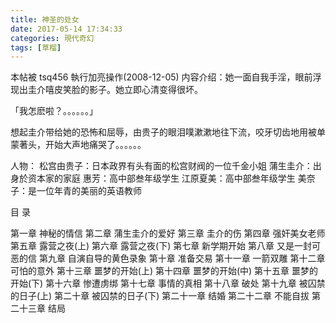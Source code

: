 ```yaml
---
title: 神圣的处女
date: 2017-05-14 17:34:33
categories: 現代奇幻
tags: [草榴]
---
```

本帖被 tsq456 執行加亮操作(2008-12-05)
内容介绍：她一面自我手淫，眼前浮现出圭介嘻皮笑脸的影子。她立即心清变得很坏。

「我怎麽啦？。。。。。。」

想起圭介带给她的恐怖和屈辱，由贵子的眼泪噗漱漱地往下流，咬牙切齿地用被单蒙著头，开始大声地痛哭了。。。。。。


人物：    松宫由贵子：日本政界有头有面的松宫财阀的一位千金小姐
    蒲生圭介：出身於资本家的家庭
    惠芳：高中部叁年级学生
    江原夏美：高中部叁年级学生
    美奈子：是一位年青的美丽的英语教师

目 录


第一章 神秘的情信
第二章 蒲生圭介的爱好
第三章 圭介的伤
第四章 强奸美女老师
第五章 露营之夜(上)
第六章 露营之夜(下)
第七章 新学期开始
第八章 又是一封可恶的信
第九章 自演自导的黄色录象
第十章 准备交易
第十一章 一箭双雕
第十二章　可怕的意外
第十三章 噩梦的开始(上)
第十四章 噩梦的开始(中)
第十五章 噩梦的开始(下)
第十六章 惨遭虏绑
第十七章 事情的真相
第十八章 破处
第十九章 被囚禁的日子(上)
第二十章 被囚禁的日子(下)
第二十一章 结婚
第二十二章 不能自拔
第二十三章 结局